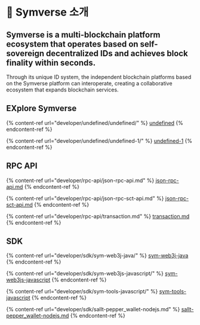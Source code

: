# 💚 Symverse 소개

## Symverse is a multi-blockchain platform ecosystem that operates based on self-sovereign decentralized IDs and achieves block finality within seconds.

Through its unique ID system, the independent blockchain platforms based on the Symverse platform can interoperate, creating a collaborative ecosystem that expands blockchain services.



## EXplore Symverse&#x20;

{% content-ref url="developer/undefined/undefined/" %}
[undefined](developer/undefined/undefined/)
{% endcontent-ref %}

{% content-ref url="developer/undefined/undefined-1/" %}
[undefined-1](developer/undefined/undefined-1/)
{% endcontent-ref %}

## RPC API

{% content-ref url="developer/rpc-api/json-rpc-api.md" %}
[json-rpc-api.md](developer/rpc-api/json-rpc-api.md)
{% endcontent-ref %}

{% content-ref url="developer/rpc-api/json-rpc-sct-api.md" %}
[json-rpc-sct-api.md](developer/rpc-api/json-rpc-sct-api.md)
{% endcontent-ref %}

{% content-ref url="developer/rpc-api/transaction.md" %}
[transaction.md](developer/rpc-api/transaction.md)
{% endcontent-ref %}

## SDK

{% content-ref url="developer/sdk/sym-web3j-java/" %}
[sym-web3j-java](developer/sdk/sym-web3j-java/)
{% endcontent-ref %}

{% content-ref url="developer/sdk/sym-web3js-javascript/" %}
[sym-web3js-javascript](developer/sdk/sym-web3js-javascript/)
{% endcontent-ref %}

{% content-ref url="developer/sdk/sym-tools-javascript/" %}
[sym-tools-javascript](developer/sdk/sym-tools-javascript/)
{% endcontent-ref %}

{% content-ref url="developer/sdk/sallt-pepper_wallet-nodejs.md" %}
[sallt-pepper\_wallet-nodejs.md](developer/sdk/sallt-pepper\_wallet-nodejs.md)
{% endcontent-ref %}

